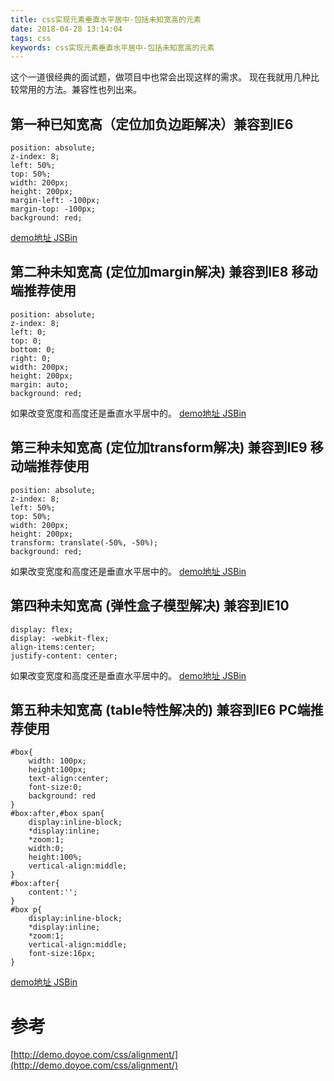 ```yaml
---
title: css实现元素垂直水平居中-包括未知宽高的元素
date: 2018-04-28 13:14:04
tags: css
keywords: css实现元素垂直水平居中-包括未知宽高的元素
---
```


这个一道很经典的面试题，做项目中也常会出现这样的需求。
现在我就用几种比较常用的方法。兼容性也列出来。
<!--more-->
## 第一种已知宽高（定位加负边距解决）兼容到IE6
```
position: absolute;
z-index: 8;
left: 50%;
top: 50%;
width: 200px;
height: 200px;
margin-left: -100px;
margin-top: -100px;
background: red;
```
[demo地址 JSBin](http://jsbin.com/xabolah/1/edit?html,output)

## 第二种未知宽高 (定位加margin解决) 兼容到IE8 移动端推荐使用
```
position: absolute;
z-index: 8;
left: 0;
top: 0;
bottom: 0;
right: 0;
width: 200px;
height: 200px;
margin: auto;
background: red;
```
如果改变宽度和高度还是垂直水平居中的。
[demo地址 JSBin](http://jsbin.com/pulamek/edit?html,css,output)

## 第三种未知宽高 (定位加transform解决) 兼容到IE9 移动端推荐使用
```
position: absolute;
z-index: 8;
left: 50%;
top: 50%;
width: 200px;
height: 200px;
transform: translate(-50%, -50%);
background: red;
```
如果改变宽度和高度还是垂直水平居中的。
[demo地址 JSBin](http://jsbin.com/noyise/edit?html,css,output)

## 第四种未知宽高 (弹性盒子模型解决) 兼容到IE10 
```
display: flex;
display: -webkit-flex;
align-items:center;
justify-content: center;
```
如果改变宽度和高度还是垂直水平居中的。
[demo地址 JSBin](http://jsbin.com/zimalig/edit?html,css,output)

## 第五种未知宽高 (table特性解决的) 兼容到IE6 PC端推荐使用
```
#box{
    width: 100px;
	height:100px;
	text-align:center;
	font-size:0;
    background: red
}
#box:after,#box span{
	display:inline-block;
	*display:inline;
	*zoom:1;
	width:0;
	height:100%;
	vertical-align:middle;
}
#box:after{
	content:'';
}
#box p{
	display:inline-block;
	*display:inline;
	*zoom:1;
	vertical-align:middle;
	font-size:16px;
}
```
[demo地址 JSBin](http://jsbin.com/pipasoq/edit?html,css,output)

# 参考
[http://demo.doyoe.com/css/alignment/](http://demo.doyoe.com/css/alignment/)
